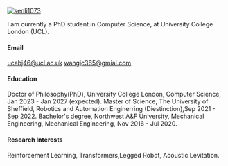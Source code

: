 

[![senli1073](https://img.shields.io/badge/senli1073-github-blue?logo=github)](https://github.com/senli1073)

I am currently a PhD student in Computer Science, at University College London (UCL).
#### Email
ucabj46@ucl.ac.uk
wangjc365@gmial.com

#### Education


Doctor of Philosophy(PhD), University College London, Computer Science, Jan 2023 - Jan 2027 (expected).
Master of Science, The University of Sheffield, Robotics and Automation Enginerring (Diestinction),Sep 2021 - Sep 2022.
Bachelor's degree, Northwest A&F University, Mechanical Engineering, Mechanical Engineering, Nov 2016 - Jul 2020.


#### Research Interests
Reinforcement Learning, Transformers,Legged Robot, Acoustic Levitation.



